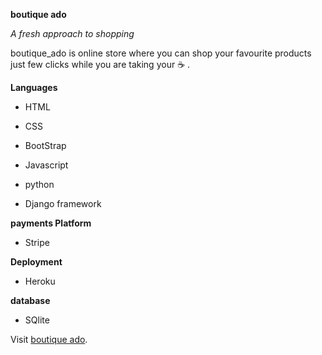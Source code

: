 **boutique ado**

*A fresh approach to shopping*

 boutique_ado is online store where you can shop your favourite products just few clicks while you are taking your :coffee: .
 
 **Languages**

* HTML

* CSS

* BootStrap

* Javascript

* python

* Django framework 

**payments Platform**

* Stripe 

**Deployment**

* Heroku 

**database**

* SQlite 


Visit [boutique ado](https://boutique-ad.herokuapp.com/).


 
